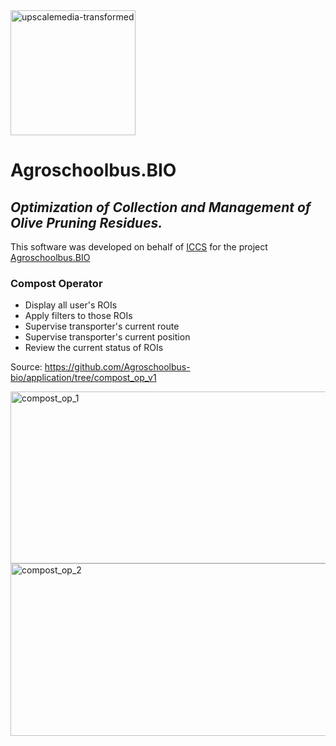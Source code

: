 
<img width="200" height="200" alt="upscalemedia-transformed" src="https://github.com/user-attachments/assets/815419a1-3456-400f-aa2a-26d6f2841aba" />


# Agroschoolbus.BIO

## _Optimization of Collection and Management of Olive Pruning Residues._
This software was developed on behalf of [ICCS](https://www.iccs.gr/) for the project [Agroschoolbus.BIO](https://www.agroschoolbusbio.gr/)

### Compost Operator
 - Display all user's ROIs
 - Apply filters to those ROIs
 - Supervise transporter's current route
 - Supervise transporter's current position
 - Review the current status of ROIs

Source: https://github.com/Agroschoolbus-bio/application/tree/compost_op_v1

<img width="512" height="275" alt="compost_op_1" src="https://github.com/user-attachments/assets/2d994adf-3697-4697-a10c-a994b74c2507" />

<img width="512" height="276" alt="compost_op_2" src="https://github.com/user-attachments/assets/83838917-8c22-4ce3-b7d1-16921e147b5b" />
